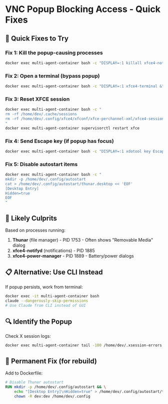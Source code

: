 # VNC Popup Blocking Access - Quick Fixes

## 🔧 Quick Fixes to Try

### Fix 1: Kill the popup-causing processes
```bash
docker exec multi-agent-container bash -c "DISPLAY=:1 killall xfce4-notifyd Thunar"
```

### Fix 2: Open a terminal (bypass popup)
```bash
docker exec multi-agent-container bash -c "DISPLAY=:1 xfce4-terminal &"
```

### Fix 3: Reset XFCE session
```bash
docker exec multi-agent-container bash -c "
rm -rf /home/dev/.cache/sessions
rm -rf /home/dev/.config/xfce4/xfconf/xfce-perchannel-xml/xfce4-session.xml
"
docker exec multi-agent-container supervisorctl restart xfce
```

### Fix 4: Send Escape key (if popup has focus)
```bash
docker exec multi-agent-container bash -c "DISPLAY=:1 xdotool key Escape"
```

### Fix 5: Disable autostart items
```bash
docker exec multi-agent-container bash -c "
mkdir -p /home/dev/.config/autostart
cat > /home/dev/.config/autostart/thunar.desktop << 'EOF'
[Desktop Entry]
Hidden=true
EOF
"
```

## 🎯 Likely Culprits

Based on processes running:
1. **Thunar** (file manager) - PID 1753 - Often shows "Removable Media" dialog
2. **xfce4-notifyd** (notifications) - PID 1885
3. **xfce4-power-manager** - PID 1889 - Battery/power dialogs

## 📋 Alternative: Use CLI Instead

If popup persists, work from terminal:
```bash
docker exec -it multi-agent-container bash
claude --dangerously-skip-permissions
# Use Claude from CLI instead of GUI
```

## 🔍 Identify the Popup

Check X session logs:
```bash
docker exec multi-agent-container tail -100 /home/dev/.xsession-errors
```

## 🚀 Permanent Fix (for rebuild)

Add to Dockerfile:
```dockerfile
# Disable Thunar autostart
RUN mkdir -p /home/dev/.config/autostart && \
    echo "[Desktop Entry]\nHidden=true" > /home/dev/.config/autostart/thunar.desktop && \
    chown -R dev:dev /home/dev/.config
```
